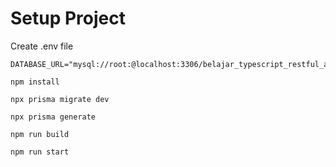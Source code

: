 # Setup Project

Create .env file

```
DATABASE_URL="mysql://root:@localhost:3306/belajar_typescript_restful_api"
```

```shell
npm install

npx prisma migrate dev

npx prisma generate

npm run build

npm run start
```
